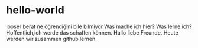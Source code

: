 # hello-world
looser berat ne öğrendiğini bile bilmiyor
Was mache ich hier?
Was lerne ich? Hoffentlich,ich werde das schaffen können.
Hallo liebe Freunde..Heute werden wir zusammen github lernen. 
